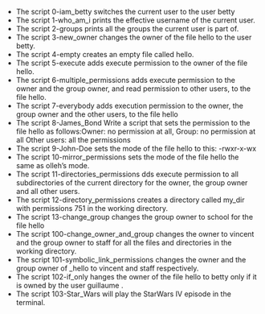 - The script 0-iam_betty switches the current user to the user betty
- The script 1-who_am_i prints the effective username of the current user.
- The script 2-groups prints all the groups the current user is part of.
- The script 3-new_owner changes the owner of the file hello to the user betty.
- The script 4-empty creates an empty file called hello.
- The script 5-execute adds execute permission to the owner of the file hello.
- The script 6-multiple_permissions adds execute permission to the owner and the group owner, and read permission to other users, to the file hello.
- The script 7-everybody adds execution permission to the owner, the group owner and the other users, to the file hello
- The script 8-James_Bond Write a script that sets the permission to the file hello as follows:Owner: no permission at all, Group: no permission at all Other users: all the permissions
- The script 9-John-Doe sets the mode of the file hello to this: -rwxr-x-wx
- The script 10-mirror_permissions sets the mode of the file hello the same as olleh’s mode.
- The script 11-directories_permissions dds execute permission to all subdirectories of the current directory for the owner, the group owner and all other users.
- The script 12-directory_permissions creates a directory called my_dir with permissions 751 in the working directory.
- The script 13-change_group changes the group owner to school for the file hello
- The script 100-change_owner_and_group changes the owner to vincent and the group owner to staff for all the files and directories in the working directory.
- The script 101-symbolic_link_permissions changes the owner and the group owner of _hello to vincent and staff respectively.
- The script 102-if_only hanges the owner of the file hello to betty only if it is owned by the user guillaume .
- The script 103-Star_Wars will play the StarWars IV episode in the terminal.
